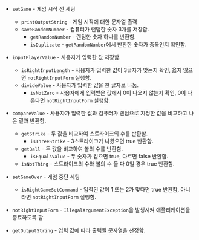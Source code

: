 - `setGame` - 게임 시작 전 세팅
  - `printOutputString` - 게임 시작에 대한 문자열 출력
  - `saveRandomNumber` - 컴퓨터가 랜덤한 숫자 3개를 저장함.
    - `getRandomNumber` - 랜덤한 숫자 하나를 반환함.
    - `isDuplicate` - `getRandomNumber`에서 반환한 숫자가 중복인지 확인함.
  

- `inputPlayerValue` - 사용자가 입력한 값 저장함.
  - `isRightInputLength` - 사용자가 입력한 값이 3글자가 맞는지 확인, 옳지 않으면 `notRightInputForm` 실행함.
  - `divideValue` - 사용자가 입력한 값을 한 글자로 나눔.
    - `isNotZero` - 사용자에게 입력받은 값에서 0이 나오지 않는지 확인, 0이 나온다면 `notRightInputForm` 실행함.


- `compareValue` - 사용자가 입력한 값과 컴퓨터가 랜덤으로 지정한 값을 비교하고 나온 결과 반환함.
  - `getStrike` - 두 값을 비교하여 스트라이크의 수를 반환함.
    - `isThreeStrike` - 3스트라이크가 나왔으면 true 반환함.
  - `getBall` - 두 값을 비교하여 볼의 수를 반환함.
    - `isEqualsValue` - 두 숫자가 같으면 true, 다르면 false 반환함.
  - `isNotThing` - 스트라이크의 수와 볼의 수 둘 다 0일 경우 true 반환함.


- `setGameOver` - 게임 중단 세팅
  - `isRightGameSetCommand` - 입력된 값이 1 또는 2가 맞다면 true 반환함, 아니라면 `notRightInputForm` 실행함.


- `notRightInputForm` - `IllegalArgumentException`을 발생시켜 애플리케이션을 종료하도록 함.


- `getOutputString` - 입력 값에 따라 출력될 문자열을 선정함.